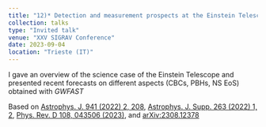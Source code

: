 ```yaml
---
title: "12)* Detection and measurement prospects at the Einstein Telescope: forecasts with *GWFAST*"
collection: talks
type: "Invited talk"
venue: "XXV SIGRAV Conference"
date: 2023-09-04
location: "Trieste (IT)"
---
```


I gave an overview of the science case of the Einstein Telescope and presented recent forecasts on different aspects (CBCs, PBHs, NS EoS) obtained with *GWFAST*

Based on <a href="https://doi.org/10.3847/1538-4357/ac9cd47" target="_blank" rel="noopener">Astrophys. J. 941 (2022) 2, 208</a>, <a href="https://iopscience.iop.org/article/10.3847/1538-4365/ac9129" target="_blank" rel="noopener">Astrophys. J. Supp. 263 (2022) 1, 2</a>, <a href="https://journals.aps.org/prd/abstract/10.1103/PhysRevD.108.043506" target="_blank" rel="noopener">Phys. Rev. D 108, 043506 (2023)</a>, and <a href="https://arxiv.org/abs/2308.12378" target="_blank" rel="noopener">arXiv:2308.12378</a>